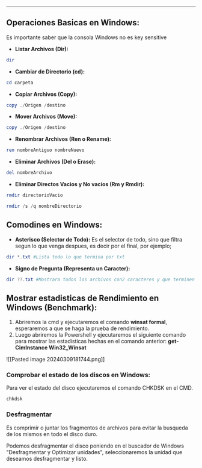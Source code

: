 
---
## Operaciones Basicas en Windows:
Es importante saber que la consola Windows no es key sensitive
- **Listar Archivos (Dir):**
```powershell
dir 
```

- **Cambiar de Directorio (cd):**
```powershell
cd carpeta
```

- **Copiar Archivos (Copy):**
```powershell
copy ./Origen /destino
```

- **Mover Archivos (Move):**
```powershell
copy ./Origen /destino
```

- **Renombrar Archivos (Ren o Rename):**
```powershell
ren nombreAntiguo nombreNuevo
```

- **Eliminar Archivos (Del o Erase):**
```powershell
del nombreArchivo
```

- **Eliminar Directos Vacios y No vacios (Rm y Rmdir):**
```powershell
rmdir directorioVacio

rmdir /s /q nombreDirectorio
```


## Comodines en Windows:

- **Asterisco (Selector de Todo):**
	 Es el selector de todo, sino que filtra segun lo que venga despues, es decir por el final, por ejemplo;
	 
```powershell
dir *.txt #Lista todo lo que termina por txt
```

- **Signo de Pregunta (Representa un Caracter):**
```powershell
dir ??.txt #Mostrara todos los archivos con2 caracteres y que terminen en txt
```

## Mostrar estadisticas de Rendimiento en Windows (Benchmark):

1. Abriremos la cmd y ejecutaremos el comando **winsat formal**, esperaremos a que se haga la prueba de rendimiento.
2. Luego abriremos la Powershell y ejecutaremos el siguiente comando para mostrar las estadisticas hechas en el comando anterior: **get-CimInstance Win32_Winsat**

![[Pasted image 20240309181744.png]]


### Comprobar el estado de los discos en Windows: 
Para ver el estado del disco ejecutaremos el comando CHKDSK en el CMD.

```powershell
chkdsk
```

### Desfragmentar
Es comprimir o juntar los fragmentos de archivos para evitar la busqueda de los mismos en todo el disco duro.  

Podemos desfragmentar el disco poniendo en el buscador de Windows "Desfragmentar y Optimizar unidades", seleccionaremos la unidad que deseamos desfragmentar y listo.











